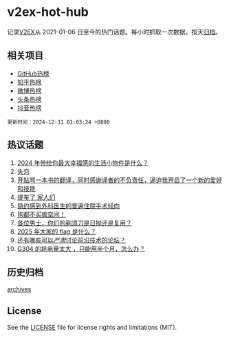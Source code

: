 # v2ex-hot-hub

 记录[V2EX](https://www.v2ex.com/)从 2021-01-06 日至今的热门话题。每小时抓取一次数据，按天[归档](archives)。
 
 ## 相关项目

- [GitHub热榜](https://github.com/it985/github-hot-hub)
- [知乎热榜](https://github.com/it985/zhihu-hot-hub)
- [微博热榜](https://github.com/it985/weibo-hot-hub)
- [头条热榜](https://github.com/it985/toutiao-hot-hub)
- [抖音热榜](https://github.com/it985/douyin-hot-hub)


 `更新时间：2024-12-31 01:03:24 +0800`

## 热议话题

1. [2024 年带给你最大幸福感的生活小物件是什么？](https://www.v2ex.com/t/1101144)
1. [失恋](https://www.v2ex.com/t/1101221)
1. [开贴骂一本书的翻译，同时感谢译者的不负责任，逼迫我开启了一个新的爱好和技能](https://www.v2ex.com/t/1101161)
1. [提车了 家人们](https://www.v2ex.com/t/1101155)
1. [隐约感到外科医生的普遍住院手术倾向](https://www.v2ex.com/t/1101140)
1. [狗都不买极空间！](https://www.v2ex.com/t/1101182)
1. [各位男士，你们的剃须刀是日抛还是复用？](https://www.v2ex.com/t/1101200)
1. [2025 年大家的 flag 是什么？](https://www.v2ex.com/t/1101258)
1. [还有哪些可以*严肃*讨论前沿技术的论坛？](https://www.v2ex.com/t/1101128)
1. [G304 的耗电量太大 ，只能用半个月，怎么办？](https://www.v2ex.com/t/1101149)

## 历史归档

[archives](archives)

## License

See the [LICENSE](LICENSE) file for license rights and limitations (MIT).

